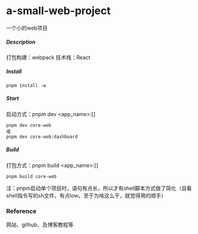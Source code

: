 # a-small-web-project
一个小的web项目

##### Description
打包构建：webpack
技术栈：React


##### Install

```
pnpm install -w
```

##### Start

启动方式：pnpm dev <app_name>:[<config>]

```
pnpm dev core-web
或 
pnpm dev core-web:dashboard
```

##### Build

打包方式：pnpm build <app_name>:[<config>]

```
pnpm build core-web
```

注：pnpm启动单个项目时，语句有点长，所以才有shell脚本方式做了简化（自看shell指令写的sh文件，有点low。至于为啥这么干，就觉得用的顺手）



### Reference

网站、github、及博客教程等
